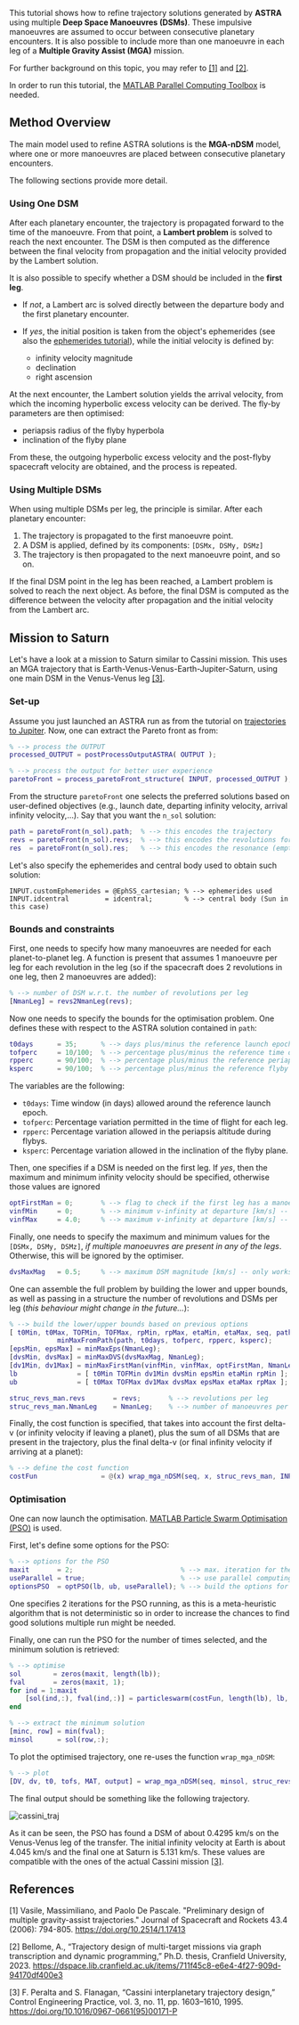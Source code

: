 This tutorial shows how to refine trajectory solutions generated by **ASTRA** using multiple **Deep Space Manoeuvres (DSMs)**. These impulsive manoeuvres are assumed to occur between consecutive planetary encounters. It is also possible to include more than one manoeuvre in each leg of a **Multiple Gravity Assist (MGA)** mission.

For further background on this topic, you may refer to [[1]](#1) and [[2]](#2).

In order to run this tutorial, the <a href="https://it.mathworks.com/products/parallel-computing.html" target="_blank">MATLAB Parallel Computing Toolbox</a> is needed.

## Method Overview

The main model used to refine ASTRA solutions is the **MGA-nDSM** model, where one or more manoeuvres are placed between consecutive planetary encounters.

The following sections provide more detail.

### Using One DSM

After each planetary encounter, the trajectory is propagated forward to the time of the manoeuvre. From that point, a **Lambert problem** is solved to reach the next encounter. The DSM is then computed as the difference between the final velocity from propagation and the initial velocity provided by the Lambert solution.

It is also possible to specify whether a DSM should be included in the **first leg**.  
- If *not*, a Lambert arc is solved directly between the departure body and the first planetary encounter.  
- If *yes*, the initial position is taken from the object's ephemerides (see also the [ephemerides tutorial](./nasa_ephemerides.md)), while the initial velocity is defined by:

  - infinity velocity magnitude  
  - declination  
  - right ascension  

At the next encounter, the Lambert solution yields the arrival velocity, from which the incoming hyperbolic excess velocity can be derived. The fly-by parameters are then optimised:

- periapsis radius of the flyby hyperbola  
- inclination of the flyby plane  

From these, the outgoing hyperbolic excess velocity and the post-flyby spacecraft velocity are obtained, and the process is repeated.

### Using Multiple DSMs

When using multiple DSMs per leg, the principle is similar. After each planetary encounter:

1. The trajectory is propagated to the first manoeuvre point.  
2. A DSM is applied, defined by its components: ```[DSMx, DSMy, DSMz]```
3. The trajectory is then propagated to the next manoeuvre point, and so on.

If the final DSM point in the leg has been reached, a Lambert problem is solved to reach the next object. As before, the final DSM is computed as the difference between the velocity after propagation and the initial velocity from the Lambert arc.

## Mission to Saturn

Let's have a look at a mission to Saturn similar to Cassini mission. This uses an MGA trajectory that is Earth-Venus-Venus-Earth-Jupiter-Saturn, using one main DSM in the Venus-Venus leg [[3]](#3).

### Set-up

Assume you just launched an ASTRA run as from the tutorial on [trajectories to Jupiter](./trips_to_jupiter.md). Now, one can extract the Pareto front as from:

```matlab
% --> process the OUTPUT
processed_OUTPUT = postProcessOutputASTRA( OUTPUT );

% --> process the output for better user experience
paretoFront = process_paretoFront_structure( INPUT, processed_OUTPUT );
```

From the structure ```paretoFront``` one selects the preferred solutions based on user-defined objectives (e.g., launch date, departing infinity velocity, arrival infinity velocity,...). Say that you want the ```n_sol``` solution:

```matlab
path = paretoFront(n_sol).path;  % --> this encodes the trajectory
revs = paretoFront(n_sol).revs;  % --> this encodes the revolutions for the Lambert solver
res  = paretoFront(n_sol).res;   % --> this encodes the resonance (empty if no resonances are present)
```

Let's also specify the ephemerides and central body used to obtain such solution:

```
INPUT.customEphemerides = @EphSS_cartesian; % --> ephemerides used
INPUT.idcentral         = idcentral;        % --> central body (Sun in this case)
```

### Bounds and constraints

First, one needs to specify how many manoeuvres are needed for each planet-to-planet leg. A function is present that assumes 1 manoeuvre per leg for each revolution in the leg (so if the spacecraft does 2 revolutions in one leg, then 2 manoeuvres are added):

```matlab
% --> number of DSM w.r.t. the number of revolutions per leg
[NmanLeg] = revs2NmanLeg(revs);
```

Now one needs to specify the bounds for the optimisation problem. One defines these with respect to the ASTRA solution contained in ```path```:

```matlab
t0days      = 35;      % --> days plus/minus the reference launch epoch from the path
tofperc     = 10/100;  % --> percentage plus/minus the reference time of flights from the path
rpperc      = 90/100;  % --> percentage plus/minus the reference periapsis altitude from the path
ksperc      = 90/100;  % --> percentage plus/minus the reference flyby plane inclination from the path
```

The variables are the following:

- ```t0days```: Time window (in days) allowed around the reference launch epoch.
- ```tofperc```: Percentage variation permitted in the time of flight for each leg.
- ```rpperc```: Percentage variation allowed in the periapsis altitude during flybys.
- ```ksperc```: Percentage variation allowed in the inclination of the flyby plane.


Then, one specifies if a DSM is needed on the first leg. If *yes*, then the maximum and minimum infinity velocity should be specified, otherwise those values are ignored

```matlab
optFirstMan = 0;       % --> flag to check if the first leg has a manoeuvre (0 is okay for most of the cases)
vinfMin     = 0;       % --> minimum v-infinity at departure [km/s] -- only works for optFirstMan = 1;
vinfMax     = 4.0;     % --> maximum v-infinity at departure [km/s] -- only works for optFirstMan = 1;
```

Finally, one needs to specify the maximum and minimum values for the ```[DSMx, DSMy, DSMz]```, *if multiple manoeuvres are present in any of the legs*. Otherwise, this will be ignored by the optimiser.

```matlab
dvsMaxMag   = 0.5;     % --> maximum DSM magnitude [km/s] -- only works if more than one manoeuvre is present in the leg
```

One can assemble the full problem by building the lower and upper bounds, as well as passing in a structure the number of revolutions and DSMs per leg (*this behaviour might change in the future...*):

```matlab
% --> build the lower/upper bounds based on previous options
[ t0Min, t0Max, TOFMin, TOFMax, rpMin, rpMax, etaMin, etaMax, seq, path ] = ...
            minMaxFromPath(path, t0days, tofperc, rpperc, ksperc);
[epsMin, epsMax] = minMaxEps(NmanLeg);                                          % --> min. and max. fraction of time in the leg at which the manoeuvre is applied (between 0 and 1)
[dvsMin, dvsMax] = minMaxDVS(dvsMaxMag, NmanLeg);                               % --> min. and max. DSM components -- only works if multiple manoeuvres are present in one leg
[dv1Min, dv1Max] = minMaxFirstMan(vinfMin, vinfMax, optFirstMan, NmanLeg);      % --> min. and max. initial infinity velocity -- only works only works for optFirstMan = 1;
lb               = [ t0Min TOFMin dv1Min dvsMin epsMin etaMin rpMin ];
ub               = [ t0Max TOFMax dv1Max dvsMax epsMax etaMax rpMax ];

struc_revs_man.revs       = revs;       % --> revolutions per leg
struc_revs_man.NmanLeg    = NmanLeg;    % --> number of manoeuvres per leg
```

Finally, the cost function is specified, that takes into account the first delta-v (or infinity velocity if leaving a planet), plus the sum of all DSMs that are present in the trajectory, plus the final delta-v (or final infinity velocity if arriving at a planet):

```matlab
% --> define the cost function
costFun                = @(x) wrap_mga_nDSM(seq, x, struc_revs_man, INPUT.customEphemerides);
```

### Optimisation

One can now launch the optimisation. <a href="https://it.mathworks.com/help/gads/particleswarm.html" target="_blank">MATLAB Particle Swarm Optimisation (PSO)</a> is used.

First, let's define some options for the PSO:

```matlab
% --> options for the PSO
maxit       = 2;                           % --> max. iteration for the PSO
useParallel = true;                        % --> use parallel computing for the PSO (suggested: true)
optionsPSO  = optPSO(lb, ub, useParallel); % --> build the options for the PSO
```

One specifies 2 iterations for the PSO running, as this is a meta-heuristic algorithm that is not deterministic so in order to increase the chances to find good solutions multiple run might be needed.

Finally, one can run the PSO for the number of times selected, and the minimum solution is retrieved:

```matlab
% --> optimise
sol        = zeros(maxit, length(lb));
fval       = zeros(maxit, 1);
for ind = 1:maxit
    [sol(ind,:), fval(ind,:)] = particleswarm(costFun, length(lb), lb, ub, optionsPSO);
end

% --> extract the minimum solution
[minc, row] = min(fval);
minsol      = sol(row,:);
```

To plot the optimised trajectory, one re-uses the function ```wrap_mga_nDSM```:

```matlab
% --> plot
[DV, dv, t0, tofs, MAT, output] = wrap_mga_nDSM(seq, minsol, struc_revs_man, INPUT.customEphemerides, 1);
```

The final output should be something like the following trajectory. 

![cassini_traj](./img/cassini.png)

As it can be seen, the PSO has found a DSM of about 0.4295 km/s on the Venus-Venus leg of the transfer. The initial infinity velocity at Earth is about 4.045 km/s and the final one at Saturn is 5.131 km/s. These values are compatible with the ones of the actual Cassini mission [[3]](#3).

## References

<a id="1">[1]</a> 
Vasile, Massimiliano, and Paolo De Pascale. "Preliminary design of multiple gravity-assist trajectories." Journal of Spacecraft and Rockets 43.4 (2006): 794-805.
<a href="https://doi.org/10.2514/1.17413" target="_blank">https://doi.org/10.2514/1.17413</a>

<a id="2">[2]</a> 
Bellome, A., “Trajectory design of multi-target missions via graph transcription and dynamic programming,” Ph.D. thesis, Cranfield University, 2023.
<a href="https://dspace.lib.cranfield.ac.uk/items/711f45c8-e6e4-4f27-909d-94170df400e3" target="_blank">https://dspace.lib.cranfield.ac.uk/items/711f45c8-e6e4-4f27-909d-94170df400e3</a>

<a id="3">[3]</a> 
F. Peralta and S. Flanagan, “Cassini interplanetary trajectory design,” Control Engineering
Practice, vol. 3, no. 11, pp. 1603–1610, 1995.
<a href="https://doi.org/10.1016/0967-0661(95)00171-P" target="_blank">https://doi.org/10.1016/0967-0661(95)00171-P</a>
